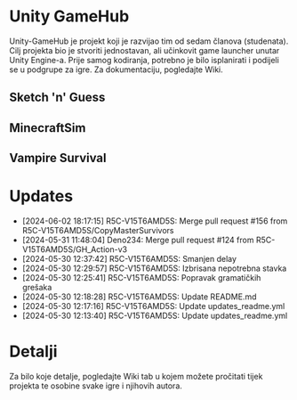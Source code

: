 # Unity GameHub
Unity-GameHub je projekt koji je razvijao tim od sedam članova (studenata). Cilj projekta bio je stvoriti jednostavan, ali učinkovit game launcher unutar Unity Engine-a. 
Prije samog kodiranja, potrebno je bilo isplanirati i podijeli se u podgrupe za igre. Za dokumentaciju, pogledajte Wiki.

## Sketch 'n' Guess


## MinecraftSim


## Vampire Survival


# Updates
- [2024-06-02 18:17:15] R5C-V15T6AMD5S: Merge pull request #156 from R5C-V15T6AMD5S/CopyMasterSurvivors
- [2024-05-31 11:48:04] Deno234: Merge pull request #124 from R5C-V15T6AMD5S/GH_Action-v3
- [2024-05-30 12:37:42] R5C-V15T6AMD5S: Smanjen delay
- [2024-05-30 12:29:57] R5C-V15T6AMD5S: Izbrisana nepotrebna stavka
- [2024-05-30 12:25:41] R5C-V15T6AMD5S: Popravak gramatičkih grešaka 
- [2024-05-30 12:18:28] R5C-V15T6AMD5S: Update README.md
- [2024-05-30 12:17:16] R5C-V15T6AMD5S: Update updates_readme.yml
- [2024-05-30 12:13:40] R5C-V15T6AMD5S: Update updates_readme.yml


# Detalji
Za bilo koje detalje, pogledajte Wiki tab u kojem možete pročitati tijek projekta te osobine svake igre i njihovih autora.
